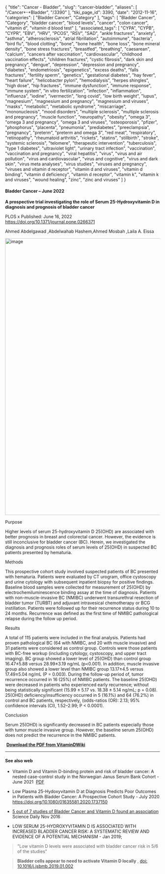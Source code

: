 {
    "title": "Cancer - Bladder",
    "slug": "cancer-bladder",
    "aliases": [
        "/Cancer+-+Bladder",
        "/3390"
    ],
    "tiki_page_id": 3390,
    "date": "2012-11-16",
    "categories": [
        "Bladder Cancer",
        "Category"
    ],
    "tags": [
        "Bladder Cancer",
        "Category",
        "bladder cancer",
        "blood levels",
        "cancer",
        "colon cancer",
        "vitamin d",
        "vitamin d blood test"
    ],
    "associated_tags": [
        "CYPA",
        "CYPB",
        "CYPR",
        "EBV",
        "HRV",
        "PCOS",
        "RSV",
        "SAD",
        "ankle fractures",
        "anxiety",
        "asthma",
        "atherosclerosis",
        "atrial fibrillation",
        "autoimmune",
        "bacteria",
        "bird flu",
        "blood clotting",
        "bone",
        "bone health",
        "bone loss",
        "bone mineral density",
        "bone stress fractures",
        "breastfed",
        "breathing",
        "caesarean",
        "calcium",
        "cancers after vaccination",
        "cardiovascular",
        "childhood vaccination effects",
        "children fractures",
        "cystic fibrosis",
        "dark skin and pregnancy",
        "dengue",
        "depression",
        "depression and pregnancy",
        "diabetes",
        "endometriosis",
        "epigenetics",
        "excess deaths",
        "falls fractures",
        "fertility sperm",
        "genetics",
        "gestational diabetes",
        "hay fever",
        "heart failure",
        "helicobacter pylori",
        "hemodialysis",
        "herpes shingles",
        "high dose",
        "hip fractures",
        "immune dysfunction",
        "immune response",
        "immune system",
        "in vitro fertilization",
        "infection",
        "inflammation",
        "influenza",
        "iodine",
        "ivermectin",
        "long covid",
        "low birth weight",
        "lupus",
        "magnesium",
        "magnesium and pregnancy",
        "magnesium and viruses",
        "masks",
        "metabolic",
        "metabolic syndrome",
        "miscarriage",
        "mononucleosis",
        "mood disorders",
        "multiple sclerosis",
        "multiple sclerosis and pregnancy",
        "muscle function",
        "neuropathy",
        "obesity",
        "omega 3",
        "omega 3 and pregnancy",
        "omega 3 and viruses",
        "osteoporosis",
        "pfizer",
        "phosphorus",
        "placenta",
        "pneumonia",
        "prediabetes",
        "preeclampsia",
        "pregnancy",
        "preterm",
        "preterm and omega 3",
        "red meat",
        "respiratory",
        "retinopathy",
        "rheumatoid arthritis",
        "rickets",
        "statins",
        "stillbirth",
        "stroke",
        "systemic sclerosis",
        "telomere",
        "therapeutic intervention",
        "tuberculosis",
        "type 1 diabetes",
        "ultraviolet light",
        "urinary tract infection",
        "vaccination",
        "vaccination and pregnancy",
        "viral hepatitis",
        "virus",
        "virus and air pollution",
        "virus and cardiovascular",
        "virus and cognitive",
        "virus and dark skin",
        "virus meta analyses",
        "virus studies",
        "viruses and pregnancy",
        "viruses and vitamin d receptor",
        "vitamin d and viruses",
        "vitamin d binding",
        "vitamin d deficiency",
        "vitamin d receptor",
        "vitamin k",
        "vitamin k and viruses",
        "wound healing",
        "zinc",
        "zinc and viruses"
    ]
}


#### Bladder Cancer   – June 2022

 **A prospective trial investigating the role of Serum 25-Hydroxyvitamin D in diagnosis and prognosis of bladder cancer** 

PLOS x Published: June 16, 2022 https://doi.org/10.1371/journal.pone.0266371

Ahmed Abdelgawad ,Abdelwahab Hashem,Ahmed Mosbah ,Laila A. Eissa 

<img src="https://d378j1rmrlek7x.cloudfront.net/attachments/jpeg/bladder-cancer-table.jpg" alt="image" width="900">

Purpose

Higher levels of serum 25-hydroxyvitamin D 25(OHD) are associated with better prognosis in breast and colorectal cancer. However, the evidence is still inconclusive for bladder cancer (BC). Herein, we investigated the diagnosis and prognosis roles of serum levels of 25(OHD) in suspected BC patients presented by hematuria.

Methods

This prospective cohort study involved suspected patients of BC presented with hematuria. Patients were evaluated by CT urogram, office cystoscopy and urine cytology with subsequent inpatient biopsy for positive findings. Baseline blood samples were collected for measurement of 25(OHD) by electrochemiluminescence binding assay at the time of diagnosis. Patients with non-muscle-invasive BC (NMIBC) underwent transurethral resection of bladder tumor (TURBT) and adjuvant intravesical chemotherapy or BCG instillation. Patients were followed up for their recurrence status during 10 to 24 months. Recurrence was defined as the first time of NMIBC pathological relapse during the follow up period.

Results

A total of 115 patients were included in the final analysis. Patients had proven pathological BC (64 with NMIBC, and 20 with muscle invasive) and 31 patients were considered as control group. Controls were those patients with BC-free workup (including cytology, cystoscopy, and upper tract imaging). BC group showed a lower level of 25(OHD) than control group 16.47±5.88 versus 28.99±3.19 ng/mL (p<0.001). In addition, muscle invasive group also showed a lower level than NMIBC group 13.17±4.5 versus 17.49±5.04 ng/mL (P = 0.003). During the follow-up period of, tumor recurrence occurred in 16 (25%) of NMIBC patients. The baseline 25(OHD) were decreased in patients who experienced early recurrence; without being statistically significant (15.99 ± 5.17 vs. 18.38 ± 5.14 ng/mL; p = 0.08). 25(OHD) deficiency/insufficiency occurred in 5 (16.1%) and 64 (76.2%) in control and BC patients, respectively, (odds-ratios (OR): 2.13; 95% confidence intervals (CI), 1.52–2.99; P < 0.0001).

Conclusion

Serum 25(OHD) is significantly decreased in BC patients especially those with tumor muscle invasive group. However, the baseline serum 25(OHD) does not predict the recurrence in the NMIBC patients.

 **<i class="fas fa-file-pdf" style="margin-right: 0.3em;"></i><a href="https://d378j1rmrlek7x.cloudfront.net/attachments/pdf/bladder-cancer-plos-compresspdf.pdf">Download the PDF from VitaminDWiki </a>** 

---

#### See also web

* Vitamin D and Vitamin D-binding protein and risk of bladder cancer: A nested case-control study in the Norwegian Janus Serum Bank Cohort - June 2021 <i class="fas fa-file-pdf" style="margin-right: 0.3em;"></i><a href="https://d378j1rmrlek7x.cloudfront.net/attachments/pdf/vitamin-d-binding-protein-and-risk-of-bladder-cancer.pdf">PDF</a>

* Low Plasma 25-Hydoxyvitamin D at Diagnosis Predicts Poor Outcomes in Patients with Bladder Cancer: A Prospective Cohort Study - July 2020 https://doi.org/10.1080/01635581.2020.1737150

* [5 out of 7 studies of Bladder Cancer and Vitamin D found an association](https://www.sciencedaily.com/releases/2016/11/161107110336.htm) Science Daily  Nov 2016

* LOW SERUM 25-HYDROXYVITAMIN D IS ASSOCIATED WITH INCREASED BLADDER CANCER RISK: A SYSTEMATIC REVIEW AND EVIDENCE OF A POTENTIAL MECHANISM - Jan 2019; 

> "Low vitamin D levels were associated with bladder cancer risk in 5/6 of the studies"

>  **Bladder cells appear to need to activate Vitamin D locally** , [doi: 10.1016/j.jsbmb.2019.01.002](https://doi.org/10.1016/j.jsbmb.2019.01.002)